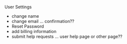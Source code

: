 User Settings
* change name
* change email ... confirmation??
* Reset Password
* add billing information
* submit help requests ... user help page or other page??

